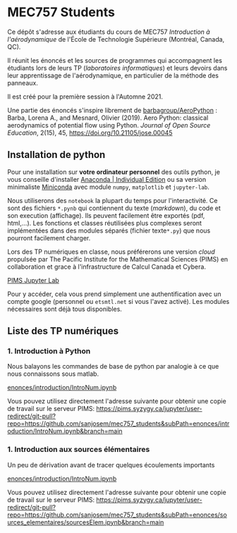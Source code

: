 # MEC757 Students

Ce dépôt s'adresse aux étudiants du cours de MEC757 _Introduction à l'aérodynamique_ de l'École de Technologie Supérieure (Montréal, Canada, QC).

Il réunit les énoncés et les sources de programmes qui accompagnent les étudiants lors de leurs TP (_laboratoires informatiques_) et leurs devoirs dans leur apprentissage de l'aérodynamique, en particulier de la méthode des panneaux.

Il est créé pour la première session à l'Automne 2021.

Une partie des énoncés s'inspire librement de [barbagroup/AeroPython](https://github.com/barbagroup/AeroPython) : 
Barba, Lorena A., and Mesnard, Olivier (2019). Aero Python: classical aerodynamics of potential flow using Python. _Journal of Open Source Education_, 2(15), 45, https://doi.org/10.21105/jose.00045

## Installation de python 

Pour une installation sur **votre ordinateur personnel** des outils python, je vous conseille d'installer [Anaconda | Individual Edition](https://www.anaconda.com/products/individual-d) ou sa version minimaliste [Miniconda](https://docs.conda.io/en/latest/miniconda.html) avec module `numpy`, `matplotlib` et `jupyter-lab`. 

Nous utiliserons des `notebook` la plupart du temps pour l'interactivité. Ce sont des fichiers `*.pynb` qui contiennent du texte (_markdown_), du code et son execution (affichage). Ils peuvent facilement être exportés (pdf, html,...). Les fonctions et classes réutilisées plus complexes seront implémentées dans des modules séparés (fichier texte`*.py`) que nous pourront facilement charger.

Lors des TP numériques en classe, nous préférerons une version _cloud_ propulsée par The Pacific Institute for the Mathematical Sciences (PIMS) en collaboration et grace à l'infrastructure de Calcul Canada et Cybera. 

[PIMS Jupyter Lab](https://pims.syzygy.ca/)

Pour y accéder, cela vous prend simplement une authentification avec un compte google (personnel ou `etsmtl.net` si vous l'avez activé). Les modules nécessaires sont déjà tous disponibles.


## Liste des TP numériques

### 1. Introduction à Python

Nous balayons les commandes de base de python par analogie à ce que nous connaissons sous matlab. 

[enonces/introduction/IntroNum.ipynb](./enonces/introduction/IntroNum.ipynb)

Vous pouvez utilisez directement l'adresse suivante pour obtenir une copie de travail sur le serveur PIMS: 
https://pims.syzygy.ca/jupyter/user-redirect/git-pull?repo=https://github.com/sanjosem/mec757_students&subPath=enonces/introduction/IntroNum.ipynb&branch=main

### 1. Introduction aux sources élémentaires

Un peu de dérivation avant de tracer quelques écoulements importants

[enonces/introduction/IntroNum.ipynb](./enonces/sources_elementaires/sourcesElem.ipynb)

Vous pouvez utilisez directement l'adresse suivante pour obtenir une copie de travail sur le serveur PIMS: 
https://pims.syzygy.ca/jupyter/user-redirect/git-pull?repo=https://github.com/sanjosem/mec757_students&subPath=enonces/sources_elementaires/sourcesElem.ipynb&branch=main
